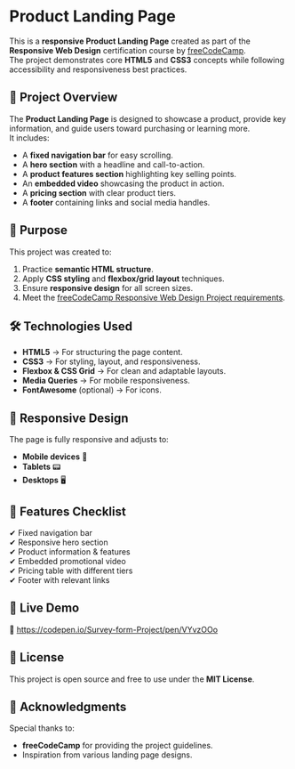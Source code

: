 # Product Landing Page

This is a **responsive Product Landing Page** created as part of the **Responsive Web Design** certification course by [freeCodeCamp](https://www.freecodecamp.org/).  
The project demonstrates core **HTML5** and **CSS3** concepts while following accessibility and responsiveness best practices.



## 📌 Project Overview
The **Product Landing Page** is designed to showcase a product, provide key information, and guide users toward purchasing or learning more.  
It includes:
- A **fixed navigation bar** for easy scrolling.
- A **hero section** with a headline and call-to-action.
- A **product features section** highlighting key selling points.
- An **embedded video** showcasing the product in action.
- A **pricing section** with clear product tiers.
- A **footer** containing links and social media handles.



## 🎯 Purpose
This project was created to:
1. Practice **semantic HTML structure**.
2. Apply **CSS styling** and **flexbox/grid layout** techniques.
3. Ensure **responsive design** for all screen sizes.
4. Meet the [freeCodeCamp Responsive Web Design Project requirements](https://www.freecodecamp.org/learn/2022/responsive-web-design/).



## 🛠 Technologies Used
- **HTML5** → For structuring the page content.
- **CSS3** → For styling, layout, and responsiveness.
- **Flexbox & CSS Grid** → For clean and adaptable layouts.
- **Media Queries** → For mobile responsiveness.
- **FontAwesome** (optional) → For icons.



## 📱 Responsive Design
The page is fully responsive and adjusts to:
- **Mobile devices** 📱
- **Tablets** 📟
- **Desktops** 🖥



## 📌 Features Checklist
✔ Fixed navigation bar  
✔ Responsive hero section  
✔ Product information & features  
✔ Embedded promotional video  
✔ Pricing table with different tiers  
✔ Footer with relevant links  



## 🚀 Live Demo
🔗 https://codepen.io/Survey-form-Project/pen/VYvzOOo



## 📜 License
This project is open source and free to use under the **MIT License**.



## 📢 Acknowledgments
Special thanks to:
- **freeCodeCamp** for providing the project guidelines.
- Inspiration from various landing page designs.

